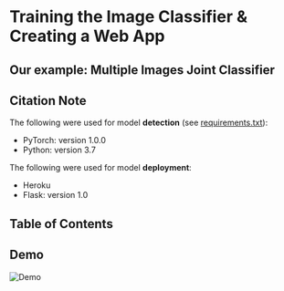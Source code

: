 # Training the Image Classifier & Creating a Web App
## Our example: Multiple Images Joint Classifier

## Citation Note


The following were used for model **detection** (see [requirements.txt](requirements.txt)):    
- PyTorch:  version  1.0.0
- Python:  version 3.7

The following were used for model **deployment**:    
- Heroku
- Flask:  version 1.0
 
## Table of Contents


## Demo

![Demo](assets/demo.gif)


 


 

 
 
 

